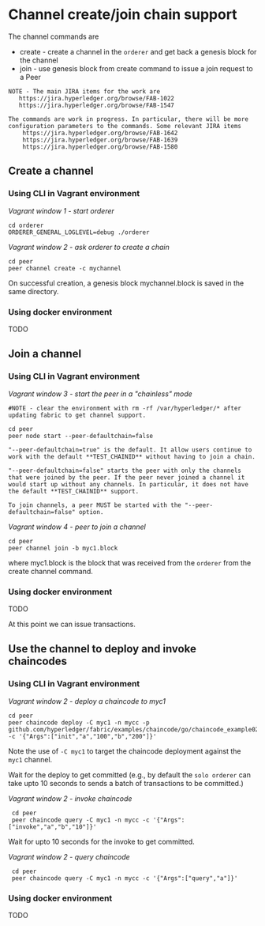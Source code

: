 # Channel create/join chain support

The channel commands are
* create - create a channel in the `orderer` and get back a genesis block for the channel
* join - use genesis block from create command to issue a join request to a Peer

```
NOTE - The main JIRA items for the work are
   https://jira.hyperledger.org/browse/FAB-1022
   https://jira.hyperledger.org/browse/FAB-1547

The commands are work in progress. In particular, there will be more configuration parameters to the commands. Some relevant JIRA items
    https://jira.hyperledger.org/browse/FAB-1642
    https://jira.hyperledger.org/browse/FAB-1639
    https://jira.hyperledger.org/browse/FAB-1580
```

## Create a channel
### Using CLI in Vagrant environment
_Vagrant window 1 - start orderer_

```
cd orderer
ORDERER_GENERAL_LOGLEVEL=debug ./orderer
```
_Vagrant window 2 - ask orderer to create a chain_

```
cd peer
peer channel create -c mychannel
```

On successful creation, a genesis block mychannel.block is saved in the same directory.

### Using docker environment
TODO

## Join a channel
### Using CLI in Vagrant environment
_Vagrant window 3 - start the peer in a "chainless" mode_

```
#NOTE - clear the environment with rm -rf /var/hyperledger/* after updating fabric to get channel support. 

cd peer
peer node start --peer-defaultchain=false
```

```
"--peer-defaultchain=true" is the default. It allow users continue to work with the default **TEST_CHAINID** without having to join a chain. 

"--peer-defaultchain=false" starts the peer with only the channels that were joined by the peer. If the peer never joined a channel it would start up without any channels. In particular, it does not have the default **TEST_CHAINID** support. 

To join channels, a peer MUST be started with the "--peer-defaultchain=false" option. 
```
_Vagrant window 4 - peer to join a channel_

```
cd peer
peer channel join -b myc1.block
```

where myc1.block is the block that was received from the `orderer` from the create channel command.

### Using docker environment
TODO

At this point we can issue transactions.
## Use the channel to deploy and invoke chaincodes
### Using CLI in Vagrant environment
_Vagrant window 2 - deploy a chaincode to myc1_

```
cd peer
peer chaincode deploy -C myc1 -n mycc -p github.com/hyperledger/fabric/examples/chaincode/go/chaincode_example02 -c '{"Args":["init","a","100","b","200"]}'
```

Note the use of `-C myc1` to target the chaincode deployment against the `myc1` channel.

Wait for the deploy to get committed (e.g., by default the `solo orderer` can take upto 10 seconds to sends a batch of transactions to be committed.)

_Vagrant window 2 - invoke chaincode_

```
 cd peer
 peer chaincode query -C myc1 -n mycc -c '{"Args":["invoke","a","b","10"]}'
```

Wait for upto 10 seconds for the invoke to get committed.

_Vagrant window 2 - query chaincode_

```
 cd peer
 peer chaincode query -C myc1 -n mycc -c '{"Args":["query","a"]}'
```
### Using docker environment
TODO

